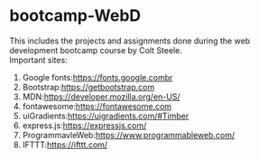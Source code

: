 # bootcamp-WebD
This includes the projects and assignments done during the web development bootcamp course by Colt Steele.
<br>Important sites:
1. Google fonts:https://fonts.google.combr
2. Bootstrap:https://getbootstrap.com
3. MDN:https://developer.mozilla.org/en-US/
4. fontawesome:https://fontawesome.com
5. uiGradients:https://uigradients.com/#Timber
6. express.js:https://expressjs.com/
7. ProgrammavleWeb:https://www.programmableweb.com/
8. IFTTT:https://ifttt.com/
